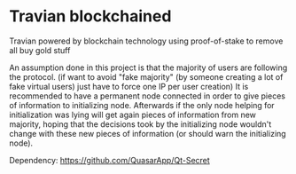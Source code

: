 # Travian blockchained
Travian powered by blockchain technology using proof-of-stake to remove all buy gold stuff

An assumption done in this project is that the majority of users are following the protocol. (if want to avoid "fake majority" (by someone creating a lot of fake virtual users) just have to force one IP per user creation)
It is recommended to have a permanent node connected in order to give pieces of information to initializing node. Afterwards if the only node helping for initialization was lying will get again pieces of information from new majority, hoping that the decisions took by the initializing node wouldn't change with these new pieces of information (or should warn the initializing node).
<!--This client isn't designed for playing on multiple accounts.-->
<!--Some liberties have been taken from Travian Legends interface which were considered as pointless.-->

Dependency: https://github.com/QuasarApp/Qt-Secret
<!--We are not in any way affiliated with Travian Games GmbH. If you have any issue please, declare one on GitHub. -->

